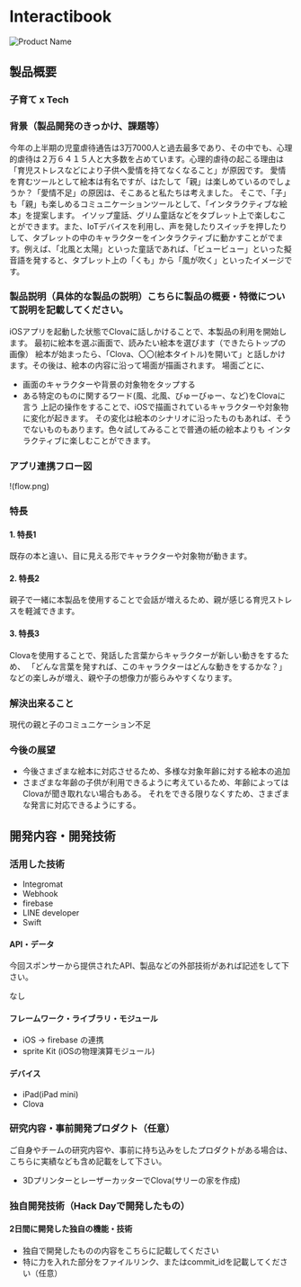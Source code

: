 # Interactibook

![Product Name](image.png)

## 製品概要
### 子育て x Tech

### 背景（製品開発のきっかけ、課題等）
今年の上半期の児童虐待通告は3万7000人と過去最多であり、その中でも、心理的虐待は２万６４１５人と大多数を占めています。心理的虐待の起こる理由は「育児ストレスなどにより子供へ愛情を持てなくなること」が原因です。
愛情を育むツールとして絵本は有名ですが、はたして「親」は楽しめているのでしょうか？「愛情不足」の原因は、そこあると私たちは考えました。
そこで、「子」も「親」も楽しめるコミュニケーションツールとして、「インタラクティブな絵本」を提案します。
イソップ童話、グリム童話などをタブレット上で楽しむことができます。また、IoTデバイスを利用し、声を発したりスイッチを押したりして、タブレットの中のキャラクターをインタラクティブに動かすことがでます。例えば、「北風と太陽」といった童話であれば、「ビュービュー」といった擬音語を発すると、タブレット上の「くも」から「風が吹く」といったイメージです。

### 製品説明（具体的な製品の説明）こちらに製品の概要・特徴について説明を記載してください。
iOSアプリを起動した状態でClovaに話しかけることで、本製品の利用を開始します。
最初に絵本を選ぶ画面で、読みたい絵本を選びます（できたらトップの画像）
絵本が始まったら、「Clova、〇〇(絵本タイトル)を開いて」と話しかけます。その後は、絵本の内容に沿って場面が描画されます。
場面ごとに、
* 画面のキャラクターや背景の対象物をタップする
* ある特定のものに関するワード(風、北風、びゅーびゅー、など)をClovaに言う
上記の操作をすることで、iOSで描画されているキャラクターや対象物に変化が起きます。
その変化は絵本のシナリオに沿ったものもあれば、そうでないものもあります。色々試してみることで普通の紙の絵本よりも
インタラクティブに楽しむことができます。

### アプリ連携フロー図
!(flow.png)

### 特長

#### 1. 特長1
既存の本と違い、目に見える形でキャラクターや対象物が動きます。
#### 2. 特長2
親子で一緒に本製品を使用することで会話が増えるため、親が感じる育児ストレスを軽減できます。

#### 3. 特長3
Clovaを使用することで、発話した言葉からキャラクターが新しい動きをするため、
「どんな言葉を発すれば、このキャラクターはどんな動きをするかな？」
などの楽しみが増え、親や子の想像力が膨らみやすくなります。

### 解決出来ること
現代の親と子のコミュニケーション不足

### 今後の展望
* 今後さまざまな絵本に対応させるため、多様な対象年齢に対する絵本の追加
* さまざまな年齢の子供が利用できるように考えているため、年齢によってはClovaが聞き取れない場合もある。
それをできる限りなくすため、さまざまな発言に対応できるようにする。

## 開発内容・開発技術
### 活用した技術
* Integromat
* Webhook
* firebase
* LINE developer
* Swift

#### API・データ
今回スポンサーから提供されたAPI、製品などの外部技術があれば記述をして下さい。

なし

#### フレームワーク・ライブラリ・モジュール
* iOS -> firebase の連携
* sprite Kit (iOSの物理演算モジュール)

#### デバイス
* iPad(iPad mini)
* Clova


### 研究内容・事前開発プロダクト（任意）
ご自身やチームの研究内容や、事前に持ち込みをしたプロダクトがある場合は、こちらに実績なども含め記載をして下さい。

* 3DプリンターとレーザーカッターでClova(サリーの家を作成)


### 独自開発技術（Hack Dayで開発したもの）
#### 2日間に開発した独自の機能・技術
* 独自で開発したものの内容をこちらに記載してください
* 特に力を入れた部分をファイルリンク、またはcommit_idを記載してください（任意）

